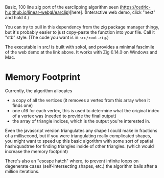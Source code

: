 Basic, 100 line zig port of the earclipping algorithm seen (https://cedric-h.github.io/linear-webgl/earclip)[here]. (Interactive web demo, click "next" and hold it.)

You can try to pull in this dependency from the zig package manager thingy, but it's probably easier to just copy-paste the function into your file. Call it "stb" style. (The code you want is in `src/root.zig`.)

The executable in src/ is built with sokol, and provides a minimal fascimile of the web demo at the link above. It works with Zig 0.14.0 on Windows and Mac.

# Memory Footprint
Currently, the algorithm allocates
 - a copy of all the vertices (it removes a vertex from this array when it finds one)
 - one u16 for each vertex, this is used to determine what the original index of a vertex was (needed to provide the final output)
 - the array of triangle indices, which is the output you're interested in.

Even the javascript version triangulates any shape I could make in fractions of a millisecond, but if you were triangulating really complicated shapes, you might want to speed up this basic algorithm with some sort of spatial hash/quadtree for finding triangles inside of other triangles. (which would increase the memory footprint)

There's also an "escape hatch" where, to prevent infinite loops on degenerate cases (self-intersecting shapes, etc.) the algorithm bails after a million iterations.
